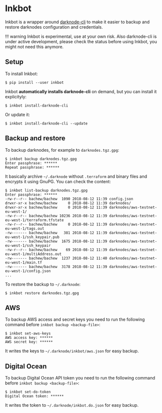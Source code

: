 # Inkbot

Inkbot is a wrapper around [darknode-cli](https://github.com/republicprotocol/darknode-cli) to make it easier to backup and restore darknodes configuration and credentials.

!!! warning
    Inkbot is experimental, use at your own risk. Also darknode-cli is under active development, please check the status before using Inkbot, you might not need this anymore.


## Setup

To install Inkbot:

```console
$ pip install --user inkbot
```

Inkbot **automatically installs darknode-cli** on demand, but you can install it explicityly:

```console
$ inkbot install-darknode-cli
```

Or update it:

```console
$ inkbot install-darknode-cli --update
```


## Backup and restore

To backup darknodes, for example to `darknodes.tgz.gpg`:

```console
$ inkbot backup darknodes.tgz.gpg
Enter passphrase: ******
Repeat passphrase: ******
```

It basically archive `~/.darknode` without `.terraform` and binary files and encrypts it using GnuPG. You can check the content:

```console
$ inkbot list-backup darknodes.tgz.gpg
Enter passphrase: ******
-rw-r--r-- bachew/bachew  1090 2018-08-12 11:39 config.json
drwxr-xr-x bachew/bachew     0 2018-08-12 11:39 darknodes/
drwxr-xr-x bachew/bachew     0 2018-08-12 11:39 darknodes/aws-testnet-eu-west-1/
-rw-r--r-- bachew/bachew 10236 2018-08-12 11:39 darknodes/aws-testnet-eu-west-1/terraform.tfstate
-rw-r--r-- bachew/bachew     0 2018-08-12 11:39 darknodes/aws-testnet-eu-west-1/tags.out
-rw------- bachew/bachew   381 2018-08-12 11:39 darknodes/aws-testnet-eu-west-1/ssh_keypair.pub
-rw------- bachew/bachew  1675 2018-08-12 11:39 darknodes/aws-testnet-eu-west-1/ssh_keypair
-rw-r--r-- bachew/bachew    69 2018-08-12 11:39 darknodes/aws-testnet-eu-west-1/multiAddress.out
-rw------- bachew/bachew  1237 2018-08-12 11:40 darknodes/aws-testnet-eu-west-1/main.tf
-rw------- bachew/bachew  3178 2018-08-12 11:39 darknodes/aws-testnet-eu-west-1/config.json
...
```

To restore the backup to `~/.darknode`:

```console
$ inkbot restore darknodes.tgz.gpg
```


## AWS

To backup AWS access and secret keys you need to run the following command before `inkbot backup <backup-file>`:

```console
$ inkbot set-aws-keys
AWS access key: ******
AWS secret key: ******
```

It writes the keys to `~/.darknode/inkbot/aws.json` for easy backup.


## Digital Ocean

To backup Digital Ocean API token you need to run the following command before `inkbot backup <backup-file>`:

```console
$ inkbot set-do-token
Digital Ocean token: ******
```

It writes the token to `~/.darknode/inkbot.do.json` for easy backup.

